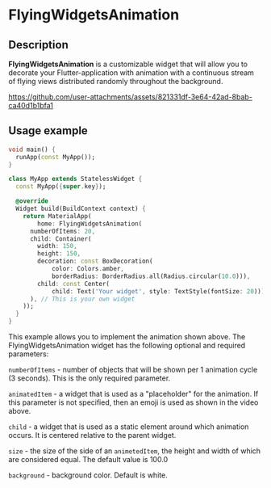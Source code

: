 # FlyingWidgetsAnimation

## Description
**FlyingWidgetsAnimation** is a customizable widget that will allow you to decorate your Flutter-application with animation with a continuous stream of flying views distributed randomly throughout the background.

https://github.com/user-attachments/assets/821331df-3e64-42ad-8bab-ca40d1b1bfa1

## Usage example

```dart
void main() {
  runApp(const MyApp());
}

class MyApp extends StatelessWidget {
  const MyApp({super.key});

  @override
  Widget build(BuildContext context) {
    return MaterialApp(
        home: FlyingWidgetsAnimation(
      numberOfItems: 20,
      child: Container(
        width: 150,
        height: 150,
        decoration: const BoxDecoration(
            color: Colors.amber,
            borderRadius: BorderRadius.all(Radius.circular(10.0))),
        child: const Center(
            child: Text('Your widget', style: TextStyle(fontSize: 20))),
      ), // This is your own widget
    ));
  }
}
```

This example allows you to implement the animation shown above. The FlyingWidgetsAnimation widget has the following optional and required parameters:

`numberOfItems` - number of objects that will be shown per 1 animation cycle (3 seconds). This is the only required parameter.

`animatedItem` - a widget that is used as a "placeholder" for the animation. If this parameter is not specified, then an emoji is used as shown in the video above.

`child` - a widget that is used as a static element around which animation occurs. It is centered relative to the parent widget.

`size` - the size of the side of an `animetedItem`, the height and width of which are considered equal. The default value is 100.0

`background` - background color. Default is white.
